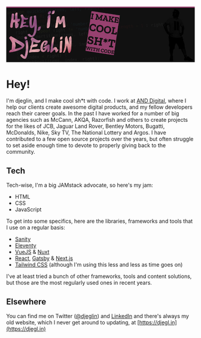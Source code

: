 [![djegl.in](https://github.com/djeglin/djeglin/blob/main/gh_banner.jpg?raw=true)](https://djegl.in)

# Hey!

I'm djeglin, and I make cool sh\*t with code. I work at [AND Digital](https://and.digital), where I help our clients create awesome digital products, and my fellow developers reach their career goals. In the past I have worked for a number of big agencies such as McCann, AKQA, Razorfish and others to create projects for the likes of JCB, Jaguar Land Rover, Bentley Motors, Bugatti, McDonalds, Nike, Sky TV, The National Lottery and Argos. I have contributed to a few open source projects over the years, but often struggle to set aside enough time to devote to properly giving back to the community.

## Tech

Tech-wise, I'm a big JAMstack advocate, so here's my jam:

- HTML
- CSS
- JavaScript

To get into some specifics, here are the libraries, frameworks and tools that I use on a regular basis:

- [Sanity](https://sanity.io)
- [Eleventy](https://www.11ty.dev)
- [VueJS](https://vuejs.org/) & [Nuxt](https://nuxtjs.org/)
- [React](https://reactjs.org/), [Gatsby](https://www.gatsbyjs.org/) & [Next.js](https://nextjs.org/)
- [Tailwind CSS](https://tailwindcss.com/) (although I'm using this less and less as time goes on)

I've at least tried a bunch of other frameworks, tools and content solutions, but those are the most regularly used ones in recent years. 

## Elsewhere

You can find me on Twitter ([@djeglin](https://www.twitter.com/djeglin)) and [LinkedIn](https://www.linkedin.com/in/djeglin/) and there's always my old website, which I never get around to updating, at [https://djegl.in](https://djegl.in)
